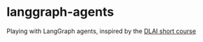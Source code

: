 # langgraph-agents
Playing with LangGraph agents, inspired by the [DLAI short course](https://learn.deeplearning.ai/courses/ai-agents-in-langgraph/)
